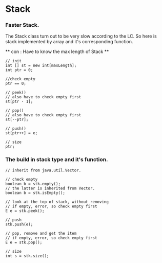 # Stack

### Faster Stack.
The Stack class turn out to be very slow according to the LC.
So here is stack implemented by array and it's corresponding function.

** con : Have to know the max length of Stack **
```
// init
int [] st = new int[maxLength];
int ptr = 0;

//check empty
ptr == 0;

// peek()
// also have to check empty first
st[ptr - 1];

// pop()
// also have to check empty first
st[--ptr];

// push()
st[ptr++] = e;

// size
ptr;
```



### The build in stack type and it's function.
```
// inherit from java.util.Vector.

// check empty
boolean b = stk.empty();
// the latter is inherited from Vector.
boolean b = stk.isEmpty();

// look at the top of stack, without removing
// if empty, error, so check empty first
E e = stk.peek();

// push
stk.push(e);

// pop, remove and get the item
// if empty, error, so check empty first
E e = stk.pop();

// size
int s = stk.size();
```
